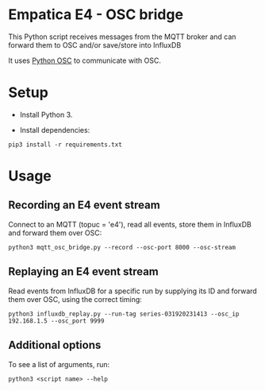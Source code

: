 # Empatica E4 - OSC bridge

This Python script receives messages from the MQTT broker and can forward them to OSC and/or save/store into InfluxDB

It uses [Python OSC](https://pypi.org/project/python-osc/) to communicate with OSC.

# Setup

- Install Python 3.

- Install dependencies:
```
pip3 install -r requirements.txt
```

# Usage

## Recording an E4 event stream

Connect to an MQTT (topuc = 'e4'), read all events, store them in InfluxDB and forward them over OSC:

```
python3 mqtt_osc_bridge.py --record --osc-port 8000 --osc-stream
 ```

## Replaying an E4 event stream

Read events from InfluxDB for a specific run by supplying its ID and forward them over OSC, using the correct timing:

```
python3 influxdb_replay.py --run-tag series-031920231413 --osc_ip 192.168.1.5 --osc_port 9999
```

## Additional options

To see a list of arguments, run:

```
python3 <script name> --help
```
